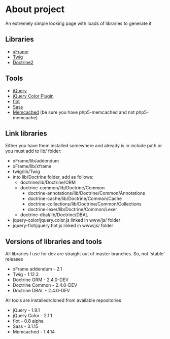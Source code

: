 About project
=============

An extremely simple looking page with loads of libraries to generate it

Libraries
---------

* [xFrame](https://github.com/linusnorton/xFrame)
* [Twig](http://twig.sensiolabs.org)
* [Doctrine2](http://www.doctrine-project.org/)

Tools
-----

* [jQuery](http://jquery.com/)
* [jQuery Color Plugin](https://github.com/jquery/jquery-color)
* [flot](http://github.com/flot/flot)
* [Sass](http://sass-lang.com/)
* [Memcached](http://www.memcached.org/) (be sure you have php5-memcached and not php5-memcache)

Link libraries
--------------

Either you have them installed somewhere and already is in include path or you must add to lib/ folder:

* xFrame/lib/addendum
* xFrame/lib/xframe
* twig/lib/Twig
* into lib/Doctrine folder, add as follows:
    * doctrine/lib/Doctrine/ORM
    * doctrine-common/lib/Doctrine/Common
        * doctrine-annotations/lib/Doctrine/Common/Annotations
        * doctrine-cache/lib/Doctrine/Common/Cache
        * doctrine-collections/lib/Doctrine/Common/Collections
        * doctrine-lexer/lib/Doctrine/Common/Lexer
    * doctrine-dbal/lib/Doctrine/DBAL
* jquery-color/jquery.color.js linked in www/js/ folder
* jquery-flot/jquery.flot.js linked in www/js/ folder

Versions of libraries and tools
----------------

All libraries I use for dev are straight out of master branches. So, not 'stable' releases

* xFrame addendum - 2.1
* Twig - 1.12.3
* Doctrine ORM - 2.4.0-DEV
* Doctrine Common - 2.4.0-DEV
* Doctrine DBAL - 2.4.0-DEV

All tools are installed/cloned from available repositories

* jQuery - 1.9.1
* jQuery Color - 2.1.1
* flot - 0.8 alpha
* Sass - 3.1.15
* Memcached - 1.4.14
